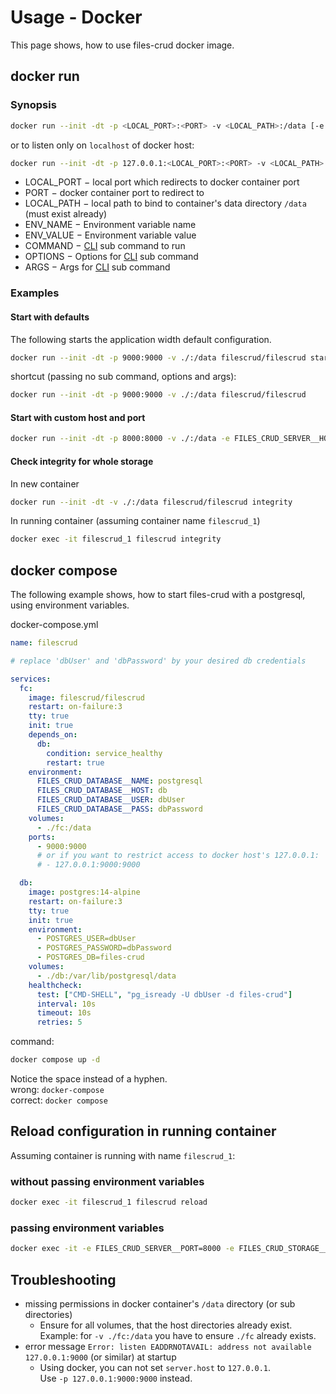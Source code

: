# Usage - Docker

This page shows, how to use files-crud docker image.

## docker run

### Synopsis
```bash
docker run --init -dt -p <LOCAL_PORT>:<PORT> -v <LOCAL_PATH>:/data [-e <ENV_NAME>=<ENV_VALUE> [...]] filescrud/filescrud [COMMAND] [OPTIONS] [ARGS]
```

or to listen only on `localhost` of docker host:
```bash
docker run --init -dt -p 127.0.0.1:<LOCAL_PORT>:<PORT> -v <LOCAL_PATH>:/data [-e <ENV_NAME>=<ENV_VALUE> [...]] filescrud/filescrud [COMMAND] [OPTIONS] [ARGS]
```

* LOCAL_PORT &minus; local port which redirects to docker container port
* PORT &minus; docker container port to redirect to
* LOCAL_PATH &minus; local path to bind to container's data directory `/data` (must exist already)
* ENV_NAME &minus; Environment variable name
* ENV_VALUE &minus; Environment variable value
* COMMAND &minus; [CLI](/usage/cli) sub command to run
* OPTIONS &minus; Options for [CLI](/usage/cli) sub command
* ARGS &minus; Args for [CLI](/usage/cli) sub command

### Examples

#### Start with defaults
The following starts the application width default configuration.

```bash
docker run --init -dt -p 9000:9000 -v ./:/data filescrud/filescrud start
```

shortcut (passing no sub command, options and args):
```bash
docker run --init -dt -p 9000:9000 -v ./:/data filescrud/filescrud
```

#### Start with custom host and port
```bash
docker run --init -dt -p 8000:8000 -v ./:/data -e FILES_CRUD_SERVER__HOST=1.2.3.4 -e FILES_CRUD_SERVER__PORT=8000 filescrud/filescrud start
```

#### Check integrity for whole storage

In new container
```bash
docker run --init -dt -v ./:/data filescrud/filescrud integrity
```

In running container (assuming container name `filescrud_1`)
```bash
docker exec -it filescrud_1 filescrud integrity
```


## docker compose

The following example shows,
how to start files-crud with a postgresql, using environment variables.

docker-compose.yml
```yaml
name: filescrud

# replace 'dbUser' and 'dbPassword' by your desired db credentials

services:
  fc:
    image: filescrud/filescrud
    restart: on-failure:3
    tty: true
    init: true
    depends_on:
      db:
        condition: service_healthy
        restart: true
    environment:
      FILES_CRUD_DATABASE__NAME: postgresql
      FILES_CRUD_DATABASE__HOST: db
      FILES_CRUD_DATABASE__USER: dbUser
      FILES_CRUD_DATABASE__PASS: dbPassword
    volumes:
      - ./fc:/data
    ports:
      - 9000:9000
      # or if you want to restrict access to docker host's 127.0.0.1:
      # - 127.0.0.1:9000:9000

  db:
    image: postgres:14-alpine
    restart: on-failure:3
    tty: true
    init: true
    environment:
      - POSTGRES_USER=dbUser
      - POSTGRES_PASSWORD=dbPassword
      - POSTGRES_DB=files-crud
    volumes:
      - ./db:/var/lib/postgresql/data
    healthcheck:
      test: ["CMD-SHELL", "pg_isready -U dbUser -d files-crud"]
      interval: 10s
      timeout: 10s
      retries: 5
```

command:
```bash
docker compose up -d
```

Notice the space instead of a hyphen. \
wrong: `docker-compose` \
correct: `docker compose`

## Reload configuration in running container
Assuming container is running with name `filescrud_1`:

### without passing environment variables
```bash
docker exec -it filescrud_1 filescrud reload
```

### passing environment variables

```bash
docker exec -it -e FILES_CRUD_SERVER__PORT=8000 -e FILES_CRUD_STORAGE__PATH=/opt filescrud_1 filescrud reload
```

## Troubleshooting

* missing permissions in docker container's `/data` directory (or sub directories)
  * Ensure for all volumes, that the host directories already exist. \
    Example: for `-v ./fc:/data` you have to ensure `./fc` already exists.
* error message `Error: listen EADDRNOTAVAIL: address not available 127.0.0.1:9000` (or similar) at startup
  * Using docker, you can not set `server.host` to `127.0.0.1`. \
    Use `-p 127.0.0.1:9000:9000` instead.
